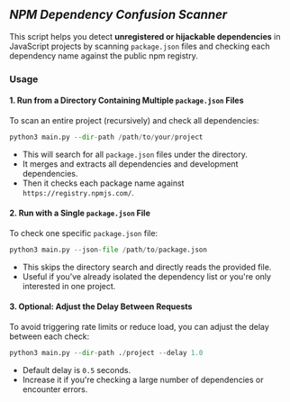 

## *NPM Dependency Confusion Scanner*

This script helps you detect **unregistered or hijackable dependencies** in JavaScript projects by scanning `package.json` files and checking each dependency name against the public npm registry.





### Usage

#### 1. **Run from a Directory Containing Multiple `package.json` Files**

To scan an entire project (recursively) and check all dependencies:

```python
python3 main.py --dir-path /path/to/your/project
```

- This will search for all `package.json` files under the directory.
- It merges and extracts all dependencies and development dependencies.
- Then it checks each package name against `https://registry.npmjs.com/`.



#### 2. **Run with a Single `package.json` File**

To check one specific `package.json` file:

```python
python3 main.py --json-file /path/to/package.json
```

- This skips the directory search and directly reads the provided file.
- Useful if you’ve already isolated the dependency list or you're only interested in one project.



#### 3. **Optional: Adjust the Delay Between Requests**

To avoid triggering rate limits or reduce load, you can adjust the delay between each check:

```python
python3 main.py --dir-path ./project --delay 1.0
```

- Default delay is `0.5` seconds.
- Increase it if you're checking a large number of dependencies or encounter errors.
